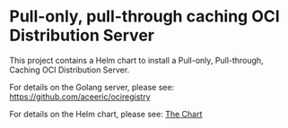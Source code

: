 # Pull-only, pull-through caching OCI Distribution Server

This project contains a Helm chart to install a Pull-only, Pull-through, Caching OCI Distribution Server.

For details on the Golang server, please see: https://github.com/aceeric/ociregistry

For details on the Helm chart, please see: [The Chart](ociregistry/README.md)
